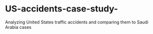 # US-accidents-case-study-
Analyzing United States traffic accidents and comparing them to Saudi Arabia cases
